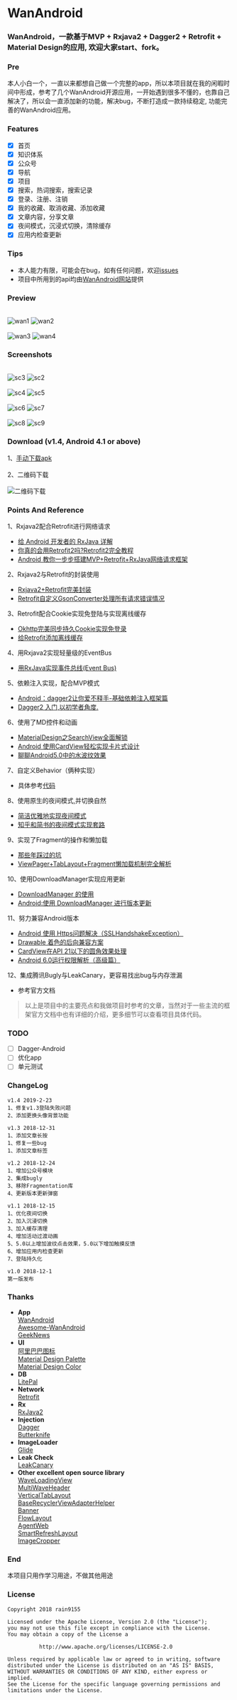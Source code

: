 # WanAndroid
### WanAndroid，一款基于MVP + Rxjava2 + Dagger2 + Retrofit + Material Design的应用, 欢迎大家start、fork。
### Pre
本人小白一个，一直以来都想自己做一个完整的app，所以本项目就在我的闲暇时间中形成，参考了几个WanAndroid开源应用，一开始遇到很多不懂的，也靠自己解决了，所以会一直添加新的功能，解决bug，不断打造成一款持续稳定, 功能完善的WanAndroid应用。
### Features
- [x] 首页
- [x] 知识体系
- [x] 公众号
- [x] 导航
- [x] 项目
- [x] 搜索，热词搜索，搜索记录
- [x] 登录、注册、注销
- [x] 我的收藏、取消收藏、添加收藏
- [x] 文章内容，分享文章
- [x] 夜间模式，沉浸式切换，清除缓存
- [x] 应用内检查更新
### Tips
* 本人能力有限，可能会在bug，如有任何问题，欢迎[issues](https://github.com/rain9155/WanAndroid/issues)
* 项目中所用到的api均由[WanAndroid网站](http://www.wanandroid.com/blog/show/2)提供 
### Preview
<br> ![wan1](/screenshots/wan1.gif) ![wan2](/screenshots/wan2.gif) <br>
 <br> ![wan3](/screenshots/wan3.gif) ![wan4](/screenshots/wan4.gif) <br>
### Screenshots
 <br> ![sc3](/screenshots/sc3.png) ![sc2](/screenshots/sc2.png) <br>
 <br> ![sc4](/screenshots/sc4.png) ![sc5](/screenshots/sc5.png)<br>
 <br>![sc6](/screenshots/sc6.png) ![sc7](/screenshots/sc7.png)<br>
  <br>![sc8](/screenshots/sc8.png) ![sc9](/screenshots/sc9.png)<br>
### Download (v1.4, Android 4.1 or above)
1、[手动下载apk](https://github.com/rain9155/WanAndroid/releases/download/v1.4/app-release.apk) 
<br> <br>
2、二维码下载
<br> <br>
![二维码下载](/screenshots/无标题.png)
<br>
### Points And Reference
1、Rxjava2配合Retrofit进行网络请求
* [给 Android 开发者的 RxJava 详解](https://gank.io/post/560e15be2dca930e00da1083)
* [你真的会用Retrofit2吗?Retrofit2完全教程](https://www.jianshu.com/p/308f3c54abdd)
* [Android 教你一步步搭建MVP+Retrofit+RxJava网络请求框架](https://www.jianshu.com/p/7b839b7c5884)

2、Rxjava2与Retrofit的封装使用
* [Rxjava2+Retrofit完美封装](https://blog.csdn.net/qq_20521573/article/details/70991850)
* [Retrofit自定义GsonConverter处理所有请求错误情况](https://www.jianshu.com/p/5b8b1062866b)

3、Retrofit配合Cookie实现免登陆与实现离线缓存
* [Okhttp完美同步持久Cookie实现免登录](https://www.jianshu.com/p/1a5f14b63f47)
* [给Retrofit添加离线缓存](https://www.jianshu.com/p/7aa8f3443e05)

4、用Rxjava2实现轻量级的EventBus
* [用RxJava实现事件总线(Event Bus)](https://www.jianshu.com/p/ca090f6e2fe2)

5、依赖注入实现，配合MVP模式
* [Android：dagger2让你爱不释手-基础依赖注入框架篇](https://www.jianshu.com/p/cd2c1c9f68d4)
* [Dagger2 入门,以初学者角度.](https://www.jianshu.com/p/1d84ba23f4d2)

6、使用了MD控件和动画
* [MaterialDesign之SearchView全面解锁](https://www.jianshu.com/p/7c1e78e91506)
* [Android 使用CardView轻松实现卡片式设计](https://blog.csdn.net/u013651026/article/details/79000205)
* [聊聊Android5.0中的水波纹效果](https://blog.csdn.net/u012702547/article/details/52325418)


7、自定义Behavior（俩种实现）
* 具体参考[代码](https://github.com/rain9155/WanAndroid/tree/master/app/src/main/java/com/example/hy/wanandroid/widget/behaviour)

8、使用原生的夜间模式,并切换自然
* [简洁优雅地实现夜间模式](https://tonnyl.io/Night-Mode-on-Android/)
* [知乎和简书的夜间模式实现套路](https://www.jianshu.com/p/3b55e84742e5)

9、实现了Fragment的操作和懒加载
* [那些年踩过的坑](https://www.jianshu.com/p/d9143a92ad94)
* [ViewPager+TabLayout+Fragment懒加载机制完全解析](https://www.jianshu.com/p/eb81f3692229)

10、使用DownloadManager实现应用更新
* [DownloadManager 的使用 ](https://www.cnblogs.com/zhaoyanjun/p/4591960.html)
* [Android:使用 DownloadManager 进行版本更新](https://www.cnblogs.com/liyiran/p/6393813.html)

11、努力兼容Android版本
* [Android 使用 Https问题解决（SSLHandshakeException）](http://www.mamicode.com/info-detail-1728871.html)
* [Drawable 着色的后向兼容方案](https://www.race604.com/tint-drawable/)
* [CardView在API 21以下的圆角效果处理](https://www.jianshu.com/p/07097b562acb)
* [Android 6.0运行权限解析（高级篇）](https://www.jianshu.com/p/6a4dff744031)

12、集成腾讯Bugly与LeakCanary，更容易找出bug与内存泄漏
* 参考官方文档

> 以上是项目中的主要亮点和我做项目时参考的文章，当然对于一些主流的框架官方文档中也有详细的介绍，更多细节可以查看项目具体代码。

### TODO
- [ ] Dagger-Android
- [ ] 优化app
- [ ] 单元测试
### ChangeLog
```
v1.4 2019-2-23
1、修复v1.3登陆失败问题
2、添加更换头像背景功能

v1.3 2018-12-31
1、添加文章长按
1、修复一些bug
1、添加文章标签

v1.2 2018-12-24
1、增加公众号模块
2、集成bugly
3、移除Fragmentation库
4、更新版本更新弹窗

v1.1 2018-12-15
1、优化夜间切换
2、加入沉浸切换
3、加入缓存清理
4、增加活动过渡动画
5、5.0以上增加波纹点击效果，5.0以下增加触摸反馈
6、增加应用内检查更新
7、登陆持久化

v1.0 2018-12-1
第一版发布
```
### Thanks
* **App** <br>
[WanAndroid](https://github.com/iceCola7/WanAndroid) <br> 
[Awesome-WanAndroid](https://github.com/JsonChao/Awesome-WanAndroid) <br>
[GeekNews](https://github.com/codeestX/GeekNews) <br>
* **UI** <br>
[阿里巴巴图标](http://www.iconfont.cn/home/index) <br> 
[Material Design Palette](http://huaban.com/)<br>
[Material Design Color](https://www.materialui.co/colors)<br>
* **DB** <br>
[LitePal](https://github.com/LitePalFramework/LitePal) <br>
* **Network** <br>
[Retrofit](https://github.com/square/retrofit) <br>
* **Rx** <br>
[RxJava2](https://github.com/ReactiveX/RxJava) <br>
* **Injection** <br>
[Dagger](https://github.com/google/dagger) <br>
[Butterknife](https://github.com/JakeWharton/butterknife)
* **ImageLoader** <br>
[Glide](https://github.com/bumptech/glide)<br>
* **Leak Check** <br>
[LeakCanary](https://github.com/square/leakcanary)
* **Other excellent open source library** <br>
[WaveLoadingView](https://github.com/tangqi92/WaveLoadingView)<br>
[MultiWaveHeader](https://github.com/scwang90/MultiWaveHeader)<br>
[VerticalTabLayout](https://github.com/qstumn/VerticalTabLayout)<br>
[BaseRecyclerViewAdapterHelper](https://github.com/CymChad/BaseRecyclerViewAdapterHelper)<br>
[Banner](https://github.com/youth5201314/banner)<br>
[FlowLayout](https://github.com/hongyangAndroid/FlowLayout)<br>
[AgentWeb](https://github.com/Justson/AgentWeb)<br>
[SmartRefreshLayout](https://github.com/scwang90/SmartRefreshLayout)<br>
[ImageCropper](https://github.com/ArthurHub/Android-Image-Cropper)
### End
本项目只用作学习用途，不做其他用途 
### License
```
Copyright 2018 rain9155

Licensed under the Apache License, Version 2.0 (the "License");
you may not use this file except in compliance with the License.
You may obtain a copy of the License a

          http://www.apache.org/licenses/LICENSE-2.0 
          
Unless required by applicable law or agreed to in writing, software
distributed under the License is distributed on an "AS IS" BASIS,
WITHOUT WARRANTIES OR CONDITIONS OF ANY KIND, either express or implied.
See the License for the specific language governing permissions and
limitations under the License.
   
   ```
